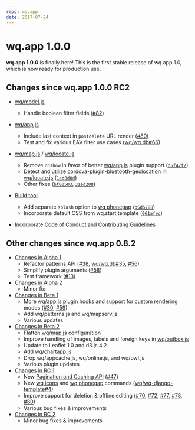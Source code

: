 ```yaml
---
repo: wq.app
date: 2017-07-24
---
```


# wq.app 1.0.0

**wq.app 1.0.0** is finally here!  This is the first stable release of wq.app 1.0, which is now ready for production use. 

## Changes since wq.app 1.0.0 RC2

* [wq/model.js](../@wq/model.md)
  * Handle boolean filter fields ([#82](https://github.com/wq/wq.app/issues/82))
* [wq/app.js](../@wq/app.md)
  * Include last context in `postdelete` URL render ([#80](https://github.com/wq/wq.app/issues/80))
  * Test and fix various EAV filter use cases ([wq/wq.db#66](https://github.com/wq/wq.db/issues/66))
* [wq/map.js](../@wq/map.md) / [wq/locate.js](../inputs/Geo.md)
  * Remove `onshow` in favor of better [wq/app.js](../@wq/app.md) plugin support ([`d5f47f2`](https://github.com/wq/wq.app/commit/d5f47f2))
  * Detect and utilize [cordova-plugin-bluetooth-geolocation](https://github.com/heigeo/cordova-plugin-bluetooth-geolocation) in [wq/locate.js](../inputs/Geo.md) ([`1ad8d0d`](https://github.com/wq/wq.app/commit/1ad8d0d))
  * Other fixes ([`bf00503`](https://github.com/wq/wq.app/commit/bf00503), [`31ed208`](https://github.com/wq/wq.app/commit/31ed208))
* [Build tool](../wq.build/cli.md)
  * Add separate `splash` option to [wq phonegap](https://github.com/wq/wq.app/blob/v1.3.0/build/phonegap.py) ([`b5d5788`](https://github.com/wq/wq.app/commit/b5d5788))
  * Incorporate default CSS from wq.start template ([`061afec`](https://github.com/wq/wq.app/commit/061afec))

 * Incorporate [Code of Conduct](https://github.com/wq/wq.app/blob/main/CODE_OF_CONDUCT.md) and [Contributing Guidelines](https://github.com/wq/wq.app/blob/main/CONTRIBUTING.md)

##  Other changes since wq.app 0.8.2

* [Changes in Alpha 1](./wq.app-1.0.0a1.md)
  * Refactor patterns API ([#38](https://github.com/wq/wq.app/issues/38), [wq/wq.db#35](https://github.com/wq/wq.db/issues/35), [#56](https://github.com/wq/wq.app/issues/56))
  * Simplify plugin arguments ([#58](https://github.com/wq/wq.app/issues/58))
  * Test framework ([#13](https://github.com/wq/wq.app/issues/13))
* [Changes in Alpha 2](./wq.app-1.0.0a2.md)
  * Minor fix
* [Changes in Beta 1](./wq.app-1.0.0b1.md)
  * More [wq/app.js plugin hooks](../plugins/index.md) and support for custom rendering modes ([#30](https://github.com/wq/wq.app/issues/30), [#59](https://github.com/wq/wq.app/issues/59))
  * Add wq/patterns.js and wq/mapserv.js
  * Various updates
* [Changes in Beta 2](./wq.app-1.0.0b2.md)
  * Flatten [wq/map.js](../@wq/map.md) configuration
  * Improve handling of images, labels and foreign keys in [wq/outbox.js](../@wq/outbox.md)
  * Update to Leaflet 1.0 and d3.js 4.2
  * Add [wq/chartapp.js](https://django-rest-pandas.wq.io/@wq/chart)
  * Drop wq/appcache.js, wq/online.js, and wq/owl.js
  * Various plugin updates
* [Changes in RC 1](./wq.app-1.0.0rc1.md)
  * New [Pagination and Caching API](../config.md) ([#47](https://github.com/wq/wq.app/issues/47))
  * New [wq icons](../wq.build/icons.md) and [wq phonegap](https://github.com/wq/wq.app/blob/v1.3.0/build/phonegap.py) commands ([wq/wq-django-template#4](https://github.com/wq/wq-django-template/issues/4))
  * Improve support for deletion & offline editing ([#70](https://github.com/wq/wq.app/issues/70), [#72](https://github.com/wq/wq.app/issues/72), [#77](https://github.com/wq/wq.app/issues/77), [#78](https://github.com/wq/wq.app/issues/78), [#80](https://github.com/wq/wq.app/issues/80))
  * Various bug fixes & improvements
* [Changes in RC 2](./wq.app-1.0.0rc2.md)
  * Minor bug fixes & improvements
